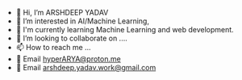 - 👋 Hi, I’m ARSHDEEP YADAV
- 👀 I’m interested in AI/Machine Learning,
- 🌱 I'm currently learning Machine Learning and web development.
- 💞️ I’m looking to collaborate on .... 
- 📫 How to reach me ...
- 📧 Email hyperARYA@proton.me
- 📧 Email arshdeep.yadav.work@gmail.com


<!---
hyper4ARYA/hyper4ARYA is a ✨ special ✨ repository because its `README.md` (this file) appears on your GitHub profile.
You can click the Preview link to take a look at your changes.
--->
